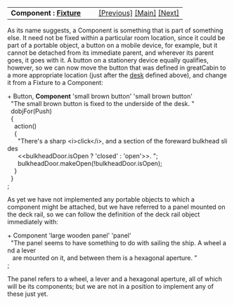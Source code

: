 ---
---
<table width="100%" data-border="0" data-cellspacing="0"
data-cellpadding="3" data-bgcolor="#C0C0C0">
<colgroup>
<col style="width: 50%" />
<col style="width: 50%" />
</colgroup>
<tbody>
<tr>
<td style="text-align: left;"><strong>Component : <a
href="fixture.html">Fixture</a><br />
</strong></td>
<td style="text-align: right;"><a href="heavy.html">[Previous]</a> <a
href="generalintroduction.html">[Main]</a> <a
href="thing-introduction.html">[Next]</a></td>
</tr>
</tbody>
</table>

  
As its name suggests, a Component is something that is part of something
else. It need not be fixed within a particular room location, since it
could be part of a portable object, a button on a mobile device, for
example, but it cannot be detached from its immediate parent, and
wherever its parent goes, it goes with it. A button on a stationery
device equally qualifies, however, so we can now move the button that
was defined in greatCabin to a more appropriate location (just after the
[desk](heavy.html) defined above), and change it from a Fixture to a
Component:  
  
+ Button, **Component** 'small brown button' 'small brown button'  
  "The small brown button is fixed to the underside of the desk. "  
  dobjFor(Push)  
  {  
    action()  
    {  
      "There's a sharp \<i\>click\</i\>, and a section of the foreward bulkhead slides  
      \<\<bulkheadDoor.isOpen ? 'closed' : 'open'\>\>. ";  
      bulkheadDoor.makeOpen(!bulkheadDoor.isOpen);  
    }  
  }    
;  
  
As yet we have not implemented any portable objects to which a component
might be attached, but we have referred to a panel mounted on the deck
rail, so we can follow the definition of the deck rail object
immediately with:  
  
+ Component 'large wooden panel' 'panel'  
  "The panel seems to have something to do with sailing the ship. A wheel and a lever  
   are mounted on it, and between them is a hexagonal aperture. "  
;  
  
The panel refers to a wheel, a lever and a hexagonal aperture, all of
which will be its components; but we are not in a position to implement
any of these just yet.  
  
  
  
  
